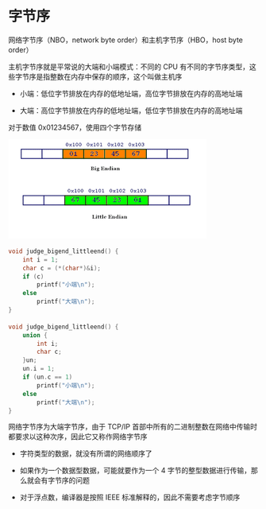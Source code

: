 # 字节序

网络字节序（NBO，network byte order）和主机字节序（HBO，host byte order）

主机字节序就是平常说的大端和小端模式：不同的 CPU 有不同的字节序类型，这些字节序是指整数在内存中保存的顺序，这个叫做主机序

- 小端：低位字节排放在内存的低地址端，高位字节排放在内存的高地址端

- 大端：高位字节排放在内存的低地址端，低位字节排放在内存的高地址端

对于数值 0x01234567，使用四个字节存储

![01](字节序.assets/01.gif)

```cpp
void judge_bigend_littleend() {
    int i = 1;
    char c = (*(char*)&i);
    if (c)
        printf("小端\n");
    else
        printf("大端\n");
}

void judge_bigend_littleend() {
    union {
        int i;
        char c;
    }un;
    un.i = 1;
    if (un.c == 1)
        printf("小端\n");
    else
        printf("大端\n");
}
```

网络字节序为大端字节序，由于 TCP/IP 首部中所有的二进制整数在网络中传输时都要求以这种次序，因此它又称作网络字节序

- 字符类型的数据，就没有所谓的网络顺序了

- 如果作为一个数据型数据，可能就要作为一个 4 字节的整型数据进行传输，那么就会有字节序的问题

- 对于浮点数，编译器是按照 IEEE 标准解释的，因此不需要考虑字节顺序
